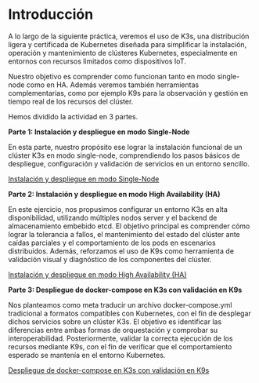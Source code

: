 # Introducción

A lo largo de la siguiente práctica, veremos el uso de K3s, una distribución ligera y certificada de Kubernetes diseñada para simplificar la instalación, operación y mantenimiento de clústeres Kubernetes, especialmente en entornos con recursos limitados como dispositivos IoT.

Nuestro objetivo es comprender como funcionan tanto en modo single-node como en HA. Además veremos también herramientas complementarias, como por ejemplo K9s para la observación y gestión en tiempo real de los recursos del clúster. 

Hemos dividido la actividad en 3 partes.

**Parte 1: Instalación y despliegue en modo Single-Node**

En esta parte, nuestro propósito ese lograr la instalación funcional de un clúster K3s en modo single-node, comprendiendo los pasos básicos de despliegue, configuración y validación de servicios en un entorno sencillo. 

[Instalación y despliegue en modo Single-Node](https://github.com/alvaromespen/pps-10003375/tree/main/template-main/RA5/RA5_4/RA5_4_1)

**Parte 2: Instalación y despliegue en modo High Availability (HA)**

En este ejercicio, nos propusimos configurar un entorno K3s en alta disponibilidad, utilizando múltiples nodos server y el backend de almacenamiento embebido etcd. El objetivo principal es comprender cómo lograr la tolerancia a fallos, el mantenimiento del estado del clúster ante caídas parciales y el comportamiento de los pods en escenarios distribuidos. Además, reforzamos el uso de K9s como herramienta de validación visual y diagnóstico de los componentes del clúster.

[Instalación y despliegue en modo High Availability (HA)](https://github.com/alvaromespen/pps-10003375/tree/main/template-main/RA5/RA5_4/RA5_4_2)

**Parte 3: Despliegue de docker-compose en K3s con validación en K9s**

Nos planteamos como meta traducir un archivo docker-compose.yml tradicional a formatos compatibles con Kubernetes, con el fin de desplegar dichos servicios sobre un clúster K3s. El objetivo es identificar las diferencias entre ambas formas de orquestación y comprobar su interoperabilidad. Posteriormente, validar la correcta ejecución de los recursos mediante K9s, con el fin de verificar que el comportamiento esperado se mantenía en el entorno Kubernetes.

[Despliegue de docker-compose en K3s con validación en K9s](https://github.com/alvaromespen/pps-10003375/tree/main/template-main/RA5/RA5_4/RA5_4_3)
